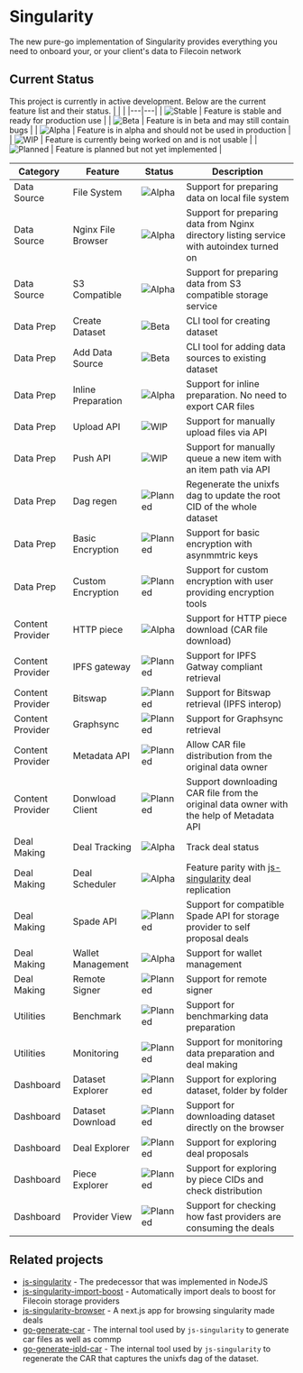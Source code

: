 # Singularity
The new pure-go implementation of Singularity provides everything you need to onboard your, or your client's data to Filecoin network

## Current Status
This project is currently in active development. Below are the current feature list and their status.
|   |   |
|---|---|
| ![Stable](https://img.shields.io/badge/-Stable-brightgreen) | Feature is stable and ready for production use |
| ![Beta](https://img.shields.io/badge/-Beta-blue) | Feature is in beta and may still contain bugs |
| ![Alpha](https://img.shields.io/badge/-Alpha-orange) | Feature is in alpha and should not be used in production |
| ![WIP](https://img.shields.io/badge/-WIP-yellow) | Feature is currently being worked on and is not usable |
| ![Planned](https://img.shields.io/badge/-Planned-lightgrey) | Feature is planned but not yet implemented |

| Category | Feature | Status                                                      | Description |
| --- | --- |-------------------------------------------------------------| --- |
| Data Source | File System | ![Alpha](https://img.shields.io/badge/-Alpha-orange)        | Support for preparing data on local file system |
| Data Source | Nginx File Browser | ![Alpha](https://img.shields.io/badge/-Alpha-orange)                                                            | Support for preparing data from Nginx directory listing service with autoindex turned on |
| Data Source | S3 Compatible | ![Alpha](https://img.shields.io/badge/-Alpha-orange)            | Support for preparing data from S3 compatible storage service |
| Data Prep | Create Dataset | ![Beta](https://img.shields.io/badge/-Beta-blue)            | CLI tool for creating dataset |
| Data Prep | Add Data Source | ![Beta](https://img.shields.io/badge/-Beta-blue)            | CLI tool for adding data sources to existing dataset |
| Data Prep | Inline Preparation | ![Alpha](https://img.shields.io/badge/-Alpha-orange)        | Support for inline preparation. No need to export CAR files |
| Data Prep | Upload API | ![WIP](https://img.shields.io/badge/-WIP-yellow)            | Support for manually upload files via API |
| Data Prep | Push API | ![WIP](https://img.shields.io/badge/-WIP-yellow)            | Support for manually queue a new item with an item path via API |
| Data Prep | Dag regen | ![Planned](https://img.shields.io/badge/-Planned-lightgrey) | Regenerate the unixfs dag to update the root CID of the whole dataset |
| Data Prep | Basic Encryption | ![Planned](https://img.shields.io/badge/-Planned-lightgrey) | Support for basic encryption with asynmmtric keys |
| Data Prep | Custom Encryption | ![Planned](https://img.shields.io/badge/-Planned-lightgrey) | Support for custom encryption with user providing encryption tools |
| Content Provider | HTTP piece | ![Alpha](https://img.shields.io/badge/-Alpha-orange)            | Support for HTTP piece download (CAR file download) |
| Content Provider | IPFS gateway | ![Planned](https://img.shields.io/badge/-Planned-lightgrey) | Support for IPFS Gatway compliant retrieval |
| Content Provider | Bitswap | ![Planned](https://img.shields.io/badge/-Planned-lightgrey) | Support for Bitswap retrieval (IPFS interop) |
| Content Provider | Graphsync | ![Planned](https://img.shields.io/badge/-Planned-lightgrey) | Support for Graphsync retrieval |
| Content Provider | Metadata API | ![Planned](https://img.shields.io/badge/-Planned-lightgrey) | Allow CAR file distribution from the original data owner |
| Content Provider | Donwload Client | ![Planned](https://img.shields.io/badge/-Planned-lightgrey) | Support downloading CAR file from the original data owner with the help of Metadata API |
| Deal Making | Deal Tracking | ![Alpha](https://img.shields.io/badge/-Alpha-orange) | Track deal status |
| Deal Making | Deal Scheduler | ![Alpha](https://img.shields.io/badge/-Alpha-orange) | Feature parity with [js-singularity](https://github.com/tech-greedy/singularity/tree/main#deal-replication) deal replication |
| Deal Making | Spade API | ![Planned](https://img.shields.io/badge/-Planned-lightgrey) | Support for compatible Spade API for storage provider to self proposal deals |
| Deal Making | Wallet Management | ![Alpha](https://img.shields.io/badge/-Alpha-orange) | Support for wallet management |
| Deal Making | Remote Signer | ![Planned](https://img.shields.io/badge/-Planned-lightgrey) | Support for remote signer |
| Utilities | Benchmark | ![Planned](https://img.shields.io/badge/-Planned-lightgrey) | Support for benchmarking data preparation |
| Utilities | Monitoring | ![Planned](https://img.shields.io/badge/-Planned-lightgrey) | Support for monitoring data preparation and deal making |
| Dashboard | Dataset Explorer | ![Planned](https://img.shields.io/badge/-Planned-lightgrey) | Support for exploring dataset, folder by folder |
| Dashboard | Dataset Download | ![Planned](https://img.shields.io/badge/-Planned-lightgrey) | Support for downloading dataset directly on the browser |
| Dashboard | Deal Explorer | ![Planned](https://img.shields.io/badge/-Planned-lightgrey) | Support for exploring deal proposals |
| Dashboard | Piece Explorer | ![Planned](https://img.shields.io/badge/-Planned-lightgrey) | Support for exploring by piece CIDs and check distribution |
| Dashboard | Provider View | ![Planned](https://img.shields.io/badge/-Planned-lightgrey) | Support for checking how fast providers are consuming the deals |


## Related projects
- [js-singularity](https://github.com/tech-greedy/singularity) -
The predecessor that was implemented in NodeJS
- [js-singularity-import-boost](https://github.com/tech-greedy/singularity-import) -
Automatically import deals to boost for Filecoin storage providers
- [js-singularity-browser](https://github.com/tech-greedy/singularity-browser) -
A next.js app for browsing singularity made deals
- [go-generate-car](https://github.com/tech-greedy/generate-car) -
The internal tool used by `js-singularity` to generate car files as well as commp
- [go-generate-ipld-car](https://github.com/tech-greedy/generate-car#generate-ipld-car) -
The internal tool used by `js-singularity` to regenerate the CAR that captures the unixfs dag of the dataset.

